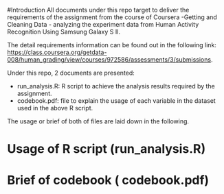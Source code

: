 #Introduction
  All documents under this repo target to deliver the requirements of the assignment from the course of Coursera -Getting and Cleaning Data - analyzing the experiment data from Human Activity Recognition Using Samsung Galaxy S II. 
 
  The detail requirements information can be found out in the following link:
  https://class.coursera.org/getdata-008/human_grading/view/courses/972586/assessments/3/submissions.
  
  Under this repo, 2 documents are presented:
  - run_analysis.R: R script to achieve the analysis results required by the assignment.
  - codebook.pdf: file to explain the usage of each variable in the dataset used in the above R script.


  The usage or brief of both of files are laid down in the following.
  
  
# Usage of R script (run_analysis.R)
# Brief of codebook ( codebook.pdf)
